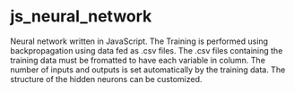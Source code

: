 # js_neural_network

Neural network written in JavaScript.
The Training is performed using backpropagation using data fed as .csv files.
The .csv files containing the training data must be fromatted to have each variable in column.
The number of inputs and outputs is set automatically by the training data.
The structure of the hidden neurons can be customized.
